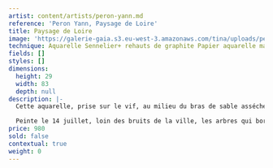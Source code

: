 ```yaml
---
artist: content/artists/peron-yann.md
reference: 'Peron Yann, Paysage de Loire'
title: Paysage de Loire
image: 'https://galerie-gaia.s3.eu-west-3.amazonaws.com/tina/uploads/peron-yann/galerie-gaia-yann peron- py architecture-P22-17 ENTIER 2.jpg'
technique: Aquarelle Sennelier+ rehauts de graphite Papier aquarelle marouflé sur carton et sous- verre anti-reflet
fields: []
styles: []
dimensions:
  height: 29
  width: 83
  depth: null
description: |-
  Cette aquarelle, prise sur le vif, au milieu du bras de sable asséché de la Loire durant cet été 2022. Lieu hors du temps et du chaos environnant, peu marqué par la présence humaine; uniquement par le train dont les soubresauts sonores rappellent le passage fugace de la civilisation.

  Peinte le 14 juillet, loin des bruits de la ville, les arbres qui bordent le chemin du fleuve royal offrent des milliers de teintes de verts à explorer. Le ciel se cache et réapparaît au travers les frondaisons d’été, le soleil pèse de tout son poids, l’eau couvre mes pieds de sa fraicheur bienfaisante. Je suis heureux et à ma place, perdu dans les reflets qui se mirent à la surface irisée des boires dont les contours mous indolents ondulent à la lumière sans cesse différente.
price: 980
sold: false
contextual: true
weight: 0
---
```


